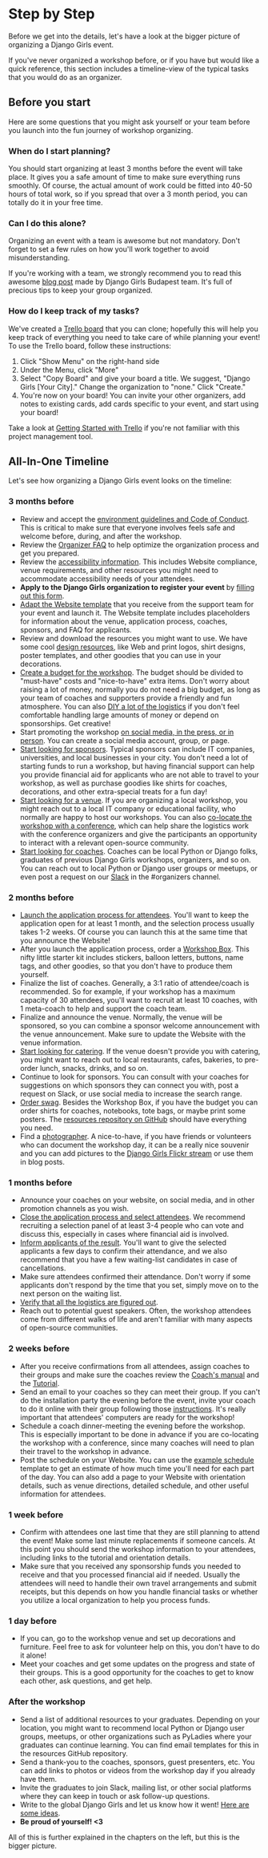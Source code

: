 # Step by Step

Before we get into the details, let's have a look at the bigger picture of organizing a Django Girls event.

If you've never organized a workshop before, or if you have but would like a quick reference, this section includes a timeline-view of the typical tasks that you would do as an organizer.

## Before you start

Here are some questions that you might ask yourself or your team before you launch into the fun journey of workshop organizing.

### When do I start planning?

You should start organizing at least 3 months before the event will take place. It gives you a safe amount of time to make sure everything runs smoothly. Of course, the actual amount of work could be fitted into 40-50 hours of total work, so if you spread that over a 3 month period, you can totally do it in your free time.

### Can I do this alone?

Organizing an event with a team is awesome but not mandatory. Don't forget to set a few rules on how you'll work together to avoid misunderstanding.

If you're working with a team, we strongly recommend you to read this awesome [blog post](http://blog.djangogirls.org/post/138915381173/a-toolkit-of-awesome-tips-tricks-from-seasoned) made by Django Girls Budapest team. It's full of precious tips to keep your group organized.

### How do I keep track of my tasks?

We've created a [Trello board](https://trello.com/b/xBRRgQRr/django-girls-template) that you can clone; hopefully this will help you keep track of everything you need to take care of while planning your event! To use the Trello board, follow these instructions:

1. Click "Show Menu" on the right-hand side
2. Under the Menu, click "More"
3. Select "Copy Board" and give your board a title. We suggest, "Django Girls [Your City]." Change the organization to "none." Click "Create."
4. You're now on your board! You can invite your other organizers, add notes to existing cards, add cards specific to your event, and start using your board!

Take a look at [Getting Started with Trello](http://help.trello.com/article/899-getting-started-video-demo) if you're not familiar with this project management tool.

## All-In-One Timeline

Let's see how organizing a Django Girls event looks on the timeline:

### 3 months before

- Review and accept the [environment guidelines and Code of Conduct](../environment/README.md). This is critical to make sure that everyone involves feels safe and welcome before, during, and after the workshop.
- Review the [Organizer FAQ](https://faq-organizers.djangogirls.org/) to help optimize the organization process and get you prepared.
- Review the [accessibility information](../accessibility/README.md). This includes Website compliance, venue requirements, and other resources you might need to accommodate accessibility needs of your attendees.
- __Apply to the Django Girls organization to register your event__ by [filling out this form](https://djangogirls.org/organize/).
- [Adapt the Website template](../website/README.md) that you receive from the support team for your event and launch it. The Website template includes placeholders for information about the venue, application process, coaches, sponsors, and FAQ for applicants.
- Review and download the resources you might want to use. We have some cool [design resources](../resources/README.md), like Web and print logos, shirt designs, poster templates, and other goodies that you can use in your decorations.
- [Create a budget for the workshop](../costs/README.md). The budget should be divided to "must-have" costs and "nice-to-have" extra items. Don't worry about raising a lot of money, normally you do not need a big budget, as long as your team of coaches and supporters provide a friendly and fun atmosphere. You can also [DIY a lot of the logistics](../diy/README.md) if you don't feel comfortable handling large amounts of money or depend on sponsorships. Get creative!
- Start promoting the workshop [on social media, in the press, or in person](../promotion/README.md). You can create a social media account, group, or page.
- [Start looking for sponsors](../sponsors/README.md). Typical sponsors can include IT companies, universities, and local businesses in your city. You don't need a lot of starting funds to run a workshop, but having financial support can help you provide financial aid for applicants who are not able to travel to your workshop, as well as purchase goodies like shirts for coaches, decorations, and other extra-special treats for a fun day!
- [Start looking for a venue](../logistics/venue.md). If you are organizing a local workshop, you might reach out to a local IT company or educational facility, who normally are happy to host our workshops. You can also [co-locate the workshop with a conference](../conferences/README.md), which can help share the logistics work with the conference organizers and give the participants an opportunity to interact with a relevant open-source community.
- [Start looking for coaches](../coaches/README.md). Coaches can be local Python or Django folks, graduates of previous Django Girls workshops, organizers, and so on. You can reach out to local Python or Django user groups or meetups, or even post a request on our [Slack](https://djangogirls.slack.com/?) in the #organizers channel.

### 2 months before

- [Launch the application process for attendees](../application_form/README.md). You'll want to keep the application open for at least 1 month, and the selection process usually takes 1-2 weeks. Of course you can launch this at the same time that you announce the Website!
- After you launch the application process, order a [Workshop Box](https://djangogirls.org/workshop-box). This nifty little starter kit includes stickers, balloon letters, buttons, name tags, and other goodies, so that you don't have to produce them yourself.
- Finalize the list of coaches. Generally, a 3:1 ratio of attendee/coach is recommended. So for example, if your workshop has a maximum capacity of 30 attendees, you'll want to recruit at least 10 coaches, with 1 meta-coach to help and support the coach team.
- Finalize and announce the venue. Normally, the venue will be sponsored, so you can combine a sponsor welcome announcement with the venue announcement. Make sure to update the Website with the venue information.
- [Start looking for catering](../logistics/food.md). If the venue doesn't provide you with catering, you might want to reach out to local restaurants, cafes, bakeries, to pre-order lunch, snacks, drinks, and so on.
- Continue to look for sponsors. You can consult with your coaches for suggestions on which sponsors they can connect you with, post a request on Slack, or use social media to increase the search range.
- [Order swag](../logistics/swag.md). Besides the Workshop Box, if you have the budget you can order shirts for coaches, notebooks, tote bags, or maybe print some posters. The [resources repository on GitHub](https://github.com/DjangoGirls/resources/) should have everything you need.
- Find a [photographer](../logistics/pictures_video.md). A nice-to-have, if you have friends or volunteers who can document the workshop day, it can be a really nice souvenir and you can add pictures to the [Django Girls Flickr stream](https://www.flickr.com/photos/djangogirls/albums) or use them in blog posts.


### 1 months before

- Announce your coaches on your website, on social media, and in other promotion channels as you wish.
- [Close the application process and select attendees](../application_form/selection.md). We recommend recruiting a selection panel of at least 3-4 people who can vote and discuss this, especially in cases where financial aid is involved.
- [Inform applicants of the result](../application_form/communication.md). You'll want to give the selected applicants a few days to confirm their attendance, and we also recommend that you have a few waiting-list candidates in case of cancellations.
- Make sure attendees confirmed their attendance. Don't worry if some applicants don't respond by the time that you set, simply move on to the next person on the waiting list.
- [Verify that all the logistics are figured out](../logistics/README.md).
- Reach out to potential guest speakers. Often, the workshop attendees come from different walks of life and aren't familiar with many aspects of open-source communities.

### 2 weeks before

- After you receive confirmations from all attendees, assign coaches to their groups and make sure the coaches review the [Coach's manual](http://coach.djangogirls.org/) and the [Tutorial](../tutorial/README.md).
- Send an email to your coaches so they can meet their group. If you can't do the installation party the evening before the event, invite your coach to do it online with their group following those [instructions](http://tutorial.djangogirls.org/en/installation/index.html). It's really important that attendees' computers are ready for the workshop!
- Schedule a coach dinner-meeting the evening before the workshop. This is especially important to be done in advance if you are co-locating the workshop with a conference, since many coaches will need to plan their travel to the workshop in advance.
- Post the schedule on your Website. You can use the [example schedule](../example_schedule/README.md) template to get an estimate of how much time you'll need for each part of the day. You can also add a page to your Website with orientation details, such as venue directions, detailed schedule, and other useful information for attendees.

### 1 week before

- Confirm with attendees one last time that they are still planning to attend the event! Make some last minute replacements if someone cancels. At this point you should send the workshop information to your attendees, including links to the tutorial and orientation details.
- Make sure that you received any sponsorship funds you needed to receive and that you processed financial aid if needed. Usually the attendees will need to handle their own travel arrangements and submit receipts, but this depends on how you handle financial tasks or whether you utilize a local organization to help you process funds.

### 1 day before

- If you can, go to the workshop venue and set up decorations and furniture. Feel free to ask for volunteer help on this, you don't have to do it alone!
- Meet your coaches and get some updates on the progress and state of their groups. This is a good opportunity for the coaches to get to know each other, ask questions, and get help.

### After the workshop

- Send a list of additional resources to your graduates. Depending on your location, you might want to recommend local Python or Django user groups, meetups, or other organizations such as PyLadies where your graduates can continue learning. You can find email templates for this in the resources GitHub repository.
- Send a thank-you to the coaches, sponsors, guest presenters, etc. You can add links to photos or videos from the workshop day if you already have them.
- Invite the graduates to join Slack, mailing list, or other social platforms where they can keep in touch or ask follow-up questions.
- Write to the global Django Girls and let us know how it went! [Here are some ideas](../after_the_event/README.md).
- __Be proud of yourself! <3__

All of this is further explained in the chapters on the left, but this is the bigger picture.
